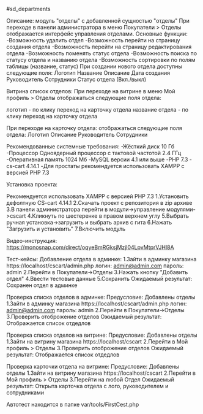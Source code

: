 #sd_departments

Описание: модуль "отделы" с добавленной сущностью "отделы"
При переходе в панели администратора в меню Покупатели > Отделы отображается интерфейс управления отделами. Основные функции:
-Возможность удалить отдел
-Возможность перейти на страницу создания отдела
-Возможность перейти на страницу редактирования отдела
-Возможность поменять статус отдела 
-Возможность поиска по статусу отдела и названию отдела
-Возможность сортировки по полям таблицы (название, статус)
При создании нового отдела доступны следующие поля:
Логотип
Название
Описание
Дата создания
Руководитель
Сотрудники
Статус отдела (Вкл./выкл)

Витрина список отделов:
При переходе на витрине в меню Мой профиль > Отделы отображаться следующие поля отдела:

логотип - по клику переход на карточку отдела
название отдела - по клику переход на карточку отдела

При переходе на карточку отдела: отображаться следующие поля отдела:
Логотип
Описание
Руководитель
Сотрудники

Рекомендованные системные требования:
-Жёсткий диск 10 Гб
-Процессор Одноядерный процессор с тактовой частотой 2.4 ГГц
-Оперативная память 1024 Мб
-MySQL версии 4.1 или выше
-PHP 7.3
-cs-cart 4.14.1
-Для простаты рекомендуется использовать XAMPP с версией PHP 7.3

Установка проекта:

Рекомендуется использовать XAMPP с версией PHP 7.3
1.Установить дефолтную CS-cart 4.14.1
2.Скачать проект с репозитория в zip архиве
3.В панели администратора перейти в модули->управление модулями->cscart
4.Кликнуть по шестеренке в правом верхнем углу
5.Выбрать ручная установка->загрузить и выбрать архив с гита
6.Нажать "Загрузить и установить"
7.Включить модуль

Видео-инструкция:
https://monosnap.com/direct/oqyeBmRGksjMzjl04LpvMtprVJHl8A

Тест-кейсы:
Добавление отдела в админке:
1.Зайти в админку магазина https://localhost/cscart/admin.php логин: admin@admin.com пароль: admin
2.Перейти в Покупатели->Отделы
3.Нажать кнопку "Добавить отдел"
4.Ввести тестовые данные
5.Сохранить
Ожидаемый результат:
Сохранен отдел в админке

Проверка списка отделов в админке:
Предусловие: Добавлены отделы
1.Зайти в админку магазина https://localhost/cscart/admin.php логин: admin@admin.com пароль: admin
2.Перейти в Покупатели->Отделы
3.Проверить отоброжение отделов
Ожидаемый результат:
Отображается список отдедлов

Проверка списка отделов на витрине:
Предусловие: Добавлены отделы
1.Зайти на витрину магазина https://localhost/cscart
2.Перейти в Мой профиль > Отделы
3.Проверить отоброжение отделов
Ожидаемый результат:
Отображается список отдедлов

Проверка карточки отдела на витрине:
Предусловие: Добавлены отделы
1.Зайти на витрину магазина https://localhost/cscart
2.Перейти в Мой профиль > Отделы
3.Перейти на любой Отдел
Ожидаемый результат:
Открыта карточка отдела с лого, руководителем и сотрудниками

Автотест находится в папке var/tools/FirstCest.php
